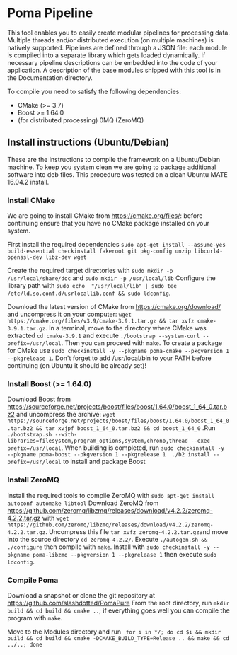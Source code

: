 # Poma Pipeline

This tool enables you to easily create modular pipelines for processing data. Multiple threads and/or distributed execution (on multiple machines) is natively supported. Pipelines are defined through a JSON file: each module is compiled into a separate library which gets loaded dynamically. If necessary pipeline descriptions can be embedded into the code of your application.
A description of the base modules shipped with this tool is in the Documentation directory.

To compile you need to satisfy the following dependencies:

- CMake (>= 3.7)
- Boost >= 1.64.0
- (for distributed processing) 0MQ (ZeroMQ)

## Install instructions (Ubuntu/Debian)

These are the instructions to compile the framework on a Ubuntu/Debian machine. To keep you system clean we are going to package additional software into deb files. This procedure was tested on a clean Ubuntu MATE 16.04.2 install.

### Install CMake
We are going to install CMake from https://cmake.org/files/: before continuing ensure that you have no CMake package installed on your system.

First install the required dependencies `sudo apt-get install --assume-yes build-essential checkinstall fakeroot git pkg-config unzip libcurl4-openssl-dev libz-dev wget`

Create the required target directories with  `sudo mkdir -p /usr/local/share/doc` and `sudo mkdir -p /usr/local/lib`
Configure the library path with `sudo echo  "/usr/local/lib" | sudo tee /etc/ld.so.conf.d/usrlocallib.conf && sudo ldconfig`.

Download the latest version of CMake from https://cmake.org/download/ and uncompress it on your computer: `wget https://cmake.org/files/v3.9/cmake-3.9.1.tar.gz && tar xvfz cmake-3.9.1.tar.gz`. In a terminal, move to the directory where CMake was extracted `cd cmake-3.9.1` and execute `./bootstrap --system-curl --prefix=/usr/local`. Then you can proceed with `make`. To create a package for CMake use `sudo checkinstall -y --pkgname poma-cmake --pkgversion 1 --pkgrelease 1`. Don't forget to add /usr/local/bin to your PATH before continuing (on Ubuntu it should be already set)!

### Install Boost (>= 1.64.0)

Download Boost from https://sourceforge.net/projects/boost/files/boost/1.64.0/boost_1_64_0.tar.bz2 and
uncompress the archive: `wget https://sourceforge.net/projects/boost/files/boost/1.64.0/boost_1_64_0.tar.bz2 && tar xvjpf boost_1_64_0.tar.bz2 && cd boost_1_64_0` .Run `./bootstrap.sh --with-libraries=filesystem,program_options,system,chrono,thread --exec-prefix=/usr/local`. When building is completed, run `sudo checkinstall -y --pkgname poma-boost --pkgversion 1 --pkgrelease 1  ./b2 install --prefix=/usr/local` to install and package Boost

### Install ZeroMQ
Install the required tools to compile ZeroMQ with `sudo apt-get install autoconf automake libtool`
Download ZeroMQ from https://github.com/zeromq/libzmq/releases/download/v4.2.2/zeromq-4.2.2.tar.gz with `wget https://github.com/zeromq/libzmq/releases/download/v4.2.2/zeromq-4.2.2.tar.gz`. Uncompress this file `tar xvfz zeromq-4.2.2.tar.gz`and move into the source directory `cd zeromq-4.2.2/`. Execute `./autogen.sh && ./configure` then compile with `make`.
Install with `sudo checkinstall -y --pkgname poma-libzmq --pkgversion 1 --pkgrelease 1` then execute `sudo ldconfig`.

### Compile Poma
Download a snapshot or clone the git repository at https://github.com/slashdotted/PomaPure
From the root directory, run `mkdir build && cd build && cmake ..`; if everything goes well you can compile the program with `make`.

Move to the Modules directory and run `
for i in */; do cd $i && mkdir build && cd build && cmake -DCMAKE_BUILD_TYPE=Release .. && make && cd ../..; done`






